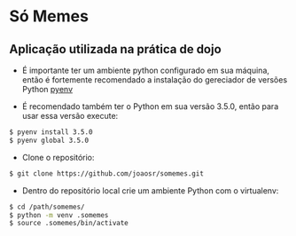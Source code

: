 # Só Memes

## Aplicação utilizada na prática de dojo

 - É importante ter um ambiente python configurado em sua máquina, então é fortemente recomendado a instalação do gereciador de versões Python <a href="https://github.com/yyuu/pyenv" target="blank">pyenv</a>
 
 - É recomendado também ter o Python em sua versão 3.5.0, então para usar essa versão execute:
 
```sh
$ pyenv install 3.5.0
$ pyenv global 3.5.0
```
 - Clone o repositório:

```sh
$ git clone https://github.com/joaosr/somemes.git
```

 - Dentro do repositório local crie um ambiente Python com o virtualenv:
 
```sh
$ cd /path/somemes/
$ python -m venv .somemes
$ source .somemes/bin/activate
```

